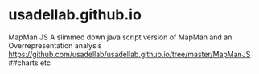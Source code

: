 # usadellab.github.io
MapMan JS
A slimmed down java script version of MapMan and an Overrepresentation analysis
https://github.com/usadellab/usadellab.github.io/tree/master/MapManJS
##charts etc
